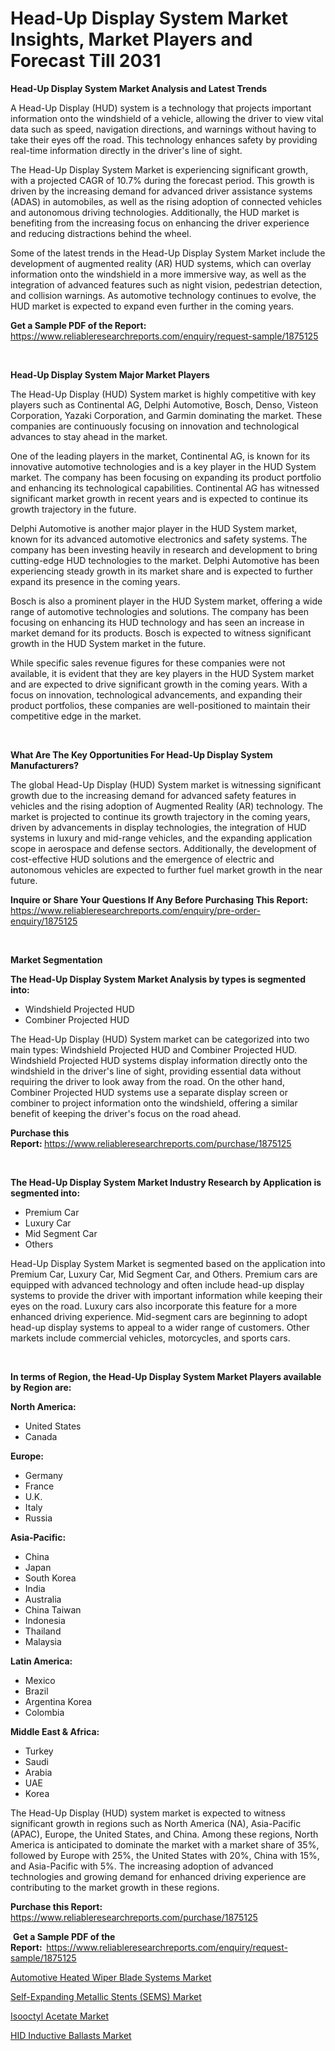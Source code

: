 <p><h1>Head-Up Display System Market Insights, Market Players and Forecast Till 2031</h1></p><p><strong>Head-Up Display System Market Analysis and Latest Trends</strong></p>
<p><p>A Head-Up Display (HUD) system is a technology that projects important information onto the windshield of a vehicle, allowing the driver to view vital data such as speed, navigation directions, and warnings without having to take their eyes off the road. This technology enhances safety by providing real-time information directly in the driver's line of sight.</p><p>The Head-Up Display System Market is experiencing significant growth, with a projected CAGR of 10.7% during the forecast period. This growth is driven by the increasing demand for advanced driver assistance systems (ADAS) in automobiles, as well as the rising adoption of connected vehicles and autonomous driving technologies. Additionally, the HUD market is benefiting from the increasing focus on enhancing the driver experience and reducing distractions behind the wheel.</p><p>Some of the latest trends in the Head-Up Display System Market include the development of augmented reality (AR) HUD systems, which can overlay information onto the windshield in a more immersive way, as well as the integration of advanced features such as night vision, pedestrian detection, and collision warnings. As automotive technology continues to evolve, the HUD market is expected to expand even further in the coming years.</p></p>
<p><strong>Get a Sample PDF of the Report:&nbsp;</strong> <a href="https://www.reliableresearchreports.com/enquiry/request-sample/1875125">https://www.reliableresearchreports.com/enquiry/request-sample/1875125</a></p>
<p>&nbsp;</p>
<p><strong>Head-Up Display System Major Market Players</strong></p>
<p><p>The Head-Up Display (HUD) System market is highly competitive with key players such as Continental AG, Delphi Automotive, Bosch, Denso, Visteon Corporation, Yazaki Corporation, and Garmin dominating the market. These companies are continuously focusing on innovation and technological advances to stay ahead in the market.</p><p>One of the leading players in the market, Continental AG, is known for its innovative automotive technologies and is a key player in the HUD System market. The company has been focusing on expanding its product portfolio and enhancing its technological capabilities. Continental AG has witnessed significant market growth in recent years and is expected to continue its growth trajectory in the future.</p><p>Delphi Automotive is another major player in the HUD System market, known for its advanced automotive electronics and safety systems. The company has been investing heavily in research and development to bring cutting-edge HUD technologies to the market. Delphi Automotive has been experiencing steady growth in its market share and is expected to further expand its presence in the coming years.</p><p>Bosch is also a prominent player in the HUD System market, offering a wide range of automotive technologies and solutions. The company has been focusing on enhancing its HUD technology and has seen an increase in market demand for its products. Bosch is expected to witness significant growth in the HUD System market in the future.</p><p>While specific sales revenue figures for these companies were not available, it is evident that they are key players in the HUD System market and are expected to drive significant growth in the coming years. With a focus on innovation, technological advancements, and expanding their product portfolios, these companies are well-positioned to maintain their competitive edge in the market.</p></p>
<p>&nbsp;</p>
<p><strong>What Are The Key Opportunities For Head-Up Display System Manufacturers?</strong></p>
<p><p>The global Head-Up Display (HUD) System market is witnessing significant growth due to the increasing demand for advanced safety features in vehicles and the rising adoption of Augmented Reality (AR) technology. The market is projected to continue its growth trajectory in the coming years, driven by advancements in display technologies, the integration of HUD systems in luxury and mid-range vehicles, and the expanding application scope in aerospace and defense sectors. Additionally, the development of cost-effective HUD solutions and the emergence of electric and autonomous vehicles are expected to further fuel market growth in the near future.</p></p>
<p><strong>Inquire or Share Your Questions If Any Before Purchasing This Report:</strong> <a href="https://www.reliableresearchreports.com/enquiry/pre-order-enquiry/1875125">https://www.reliableresearchreports.com/enquiry/pre-order-enquiry/1875125</a></p>
<p>&nbsp;</p>
<p><strong>Market Segmentation</strong></p>
<p><strong>The Head-Up Display System Market Analysis by types is segmented into:</strong></p>
<p><ul><li>Windshield Projected HUD</li><li>Combiner Projected HUD</li></ul></p>
<p><p>The Head-Up Display (HUD) System market can be categorized into two main types: Windshield Projected HUD and Combiner Projected HUD. Windshield Projected HUD systems display information directly onto the windshield in the driver's line of sight, providing essential data without requiring the driver to look away from the road. On the other hand, Combiner Projected HUD systems use a separate display screen or combiner to project information onto the windshield, offering a similar benefit of keeping the driver's focus on the road ahead.</p></p>
<p><strong>Purchase this Report:&nbsp;</strong><a href="https://www.reliableresearchreports.com/purchase/1875125">https://www.reliableresearchreports.com/purchase/1875125</a></p>
<p>&nbsp;</p>
<p><strong>The Head-Up Display System Market Industry Research by Application is segmented into:</strong></p>
<p><ul><li>Premium Car</li><li>Luxury Car</li><li>Mid Segment Car</li><li>Others</li></ul></p>
<p><p>Head-Up Display System Market is segmented based on the application into Premium Car, Luxury Car, Mid Segment Car, and Others. Premium cars are equipped with advanced technology and often include head-up display systems to provide the driver with important information while keeping their eyes on the road. Luxury cars also incorporate this feature for a more enhanced driving experience. Mid-segment cars are beginning to adopt head-up display systems to appeal to a wider range of customers. Other markets include commercial vehicles, motorcycles, and sports cars.</p></p>
<p>&nbsp;</p>
<p><strong>In terms of Region, the Head-Up Display System Market Players available by Region are:</strong></p>
<p>
    <p> <strong> North America: </strong>
        <ul>
            <li>United States</li>
            <li>Canada</li>
        </ul>
        </p> 
    <p> <strong> Europe: </strong>
        <ul>
            <li>Germany</li>
            <li>France</li>
            <li>U.K.</li>
            <li>Italy</li>
            <li>Russia</li>
        </ul>
        </p> 
    <p> <strong> Asia-Pacific: </strong>
        <ul>
            <li>China</li>
            <li>Japan</li>
            <li>South Korea</li>
            <li>India</li>
            <li>Australia</li>
            <li>China Taiwan</li>
            <li>Indonesia</li>
            <li>Thailand</li>
            <li>Malaysia</li>
        </ul>
        </p> 
    <p> <strong> Latin America: </strong>
        <ul>
            <li>Mexico</li>
            <li>Brazil</li>
            <li>Argentina Korea</li>
            <li>Colombia</li>
        </ul>
        </p> 
    <p> <strong> Middle East & Africa: </strong>
        <ul>
            <li>Turkey</li>
            <li>Saudi</li>
            <li>Arabia</li>
            <li>UAE</li>
            <li>Korea</li>
        </ul>
    </p>
    </p>
<p><p>The Head-Up Display (HUD) system market is expected to witness significant growth in regions such as North America (NA), Asia-Pacific (APAC), Europe, the United States, and China. Among these regions, North America is anticipated to dominate the market with a market share of 35%, followed by Europe with 25%, the United States with 20%, China with 15%, and Asia-Pacific with 5%. The increasing adoption of advanced technologies and growing demand for enhanced driving experience are contributing to the market growth in these regions.</p></p>
<p><strong>Purchase this Report: </strong><a href="https://www.reliableresearchreports.com/purchase/1875125">https://www.reliableresearchreports.com/purchase/1875125</a></p>
<p>&nbsp;<strong>Get a Sample PDF of the Report:&nbsp;&nbsp;</strong><a href="https://www.reliableresearchreports.com/enquiry/request-sample/1875125">https://www.reliableresearchreports.com/enquiry/request-sample/1875125</a></p>
<p><strong></strong></p>
<p><p><a href="https://five-trouble-98a.notion.site/Automotive-Heated-Wiper-Blade-Systems-Market-Size-Reflecting-a-Forecast-Till-2031-Market-By-Type-B-12516820797349909c48c396afabfe9d">Automotive Heated Wiper Blade Systems Market</a></p><p><a href="https://view.publitas.com/reportprime-1/self-expanding-metallic-stents-sems-market-provides-detailed-segmentation-of-this-market-based-on-type-application-and-region-and-forecast-for-the-period-from-2023-2030/">Self-Expanding Metallic Stents (SEMS) Market</a></p><p><a href="https://view.publitas.com/reportprime-1/isooctyl-acetate-market-provides-detailed-segmentation-of-this-market-based-on-type-application-and-region-and-forecast-for-the-period-from-2023-2030/">Isooctyl Acetate Market</a></p><p><a href="https://view.publitas.com/reportprime-1/hid-inductive-ballasts-market-size-market-trends-and-growth-outlook-forecasted-for-period-from-2023-to-2030/">HID Inductive Ballasts Market</a></p></p>